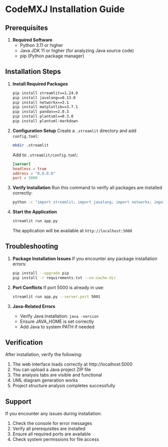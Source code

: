 # CodeMXJ Installation Guide

## Prerequisites

1. **Required Software**
   - Python 3.11 or higher
   - Java JDK 11 or higher (for analyzing Java source code)
   - pip (Python package manager)

## Installation Steps

1. **Install Required Packages**
   ```bash
   pip install streamlit==1.24.0
   pip install javalang==0.13.0
   pip install networkx==3.1
   pip install matplotlib==3.7.1
   pip install pandas==2.0.3
   pip install plantuml==0.3.0
   pip install plantuml-markdown
   ```

2. **Configuration Setup**
   Create a `.streamlit` directory and add `config.toml`:
   ```bash
   mkdir .streamlit
   ```
   
   Add to `.streamlit/config.toml`:
   ```toml
   [server]
   headless = true
   address = "0.0.0.0"
   port = 5000
   ```

3. **Verify Installation**
   Run this command to verify all packages are installed correctly:
   ```bash
   python -c "import streamlit; import javalang; import networkx; import matplotlib; import pandas"
   ```

4. **Start the Application**
   ```bash
   streamlit run app.py
   ```
   The application will be available at `http://localhost:5000`

## Troubleshooting

1. **Package Installation Issues**
   If you encounter any package installation errors:
   ```bash
   pip install --upgrade pip
   pip install -r requirements.txt --no-cache-dir
   ```

2. **Port Conflicts**
   If port 5000 is already in use:
   ```bash
   streamlit run app.py --server.port 5001
   ```

3. **Java-Related Errors**
   - Verify Java installation: `java -version`
   - Ensure JAVA_HOME is set correctly
   - Add Java to system PATH if needed

## Verification

After installation, verify the following:
1. The web interface loads correctly at http://localhost:5000
2. You can upload a Java project ZIP file
3. The analysis tabs are visible and functional
4. UML diagram generation works
5. Project structure analysis completes successfully

## Support

If you encounter any issues during installation:
1. Check the console for error messages
2. Verify all prerequisites are installed
3. Ensure all required ports are available
4. Check system permissions for file access
